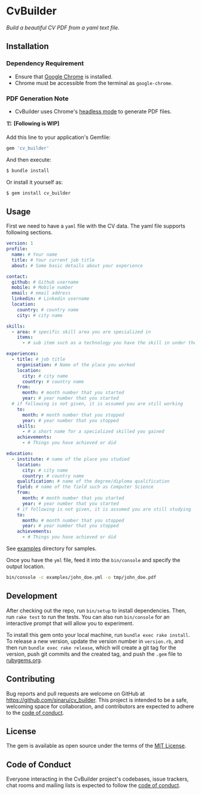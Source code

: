 # CvBuilder

*Build a beautiful CV PDF from a yaml text file.*

## Installation 

### Dependency Requirement
- Ensure that [Google Chrome](https://www.google.com/chrome/) is installed.
- Chrome must be accessible from the terminal as `google-chrome`.

### PDF Generation Note
- CvBuilder uses Chrome's [headless mode](https://developer.chrome.com/docs/chromium/headless/) to generate PDF files.

🏗️ **[Following is WIP]**

Add this line to your application's Gemfile:

```ruby
gem 'cv_builder'
```

And then execute:
```bash
$ bundle install
```
Or install it yourself as:
```bash
$ gem install cv_builder
```

## Usage

First we need to have a `yaml` file with the CV data. The yaml file supports following sections.

```yaml
version: 1
profile:
  name: # Your name
  title: # Your current job title
  about: # Some basic details about your experience

contact:
  github: # Github username
  mobile: # Mobile number
  email: # email address
  linkedin: # Linkedin username
  location:
    country: # country name
    city: # city name

skills:
  - area: # specific skill area you are specialized in
    items:
      - # sub item such as a technology you have the skill in under the specialized area

experiences:
  - title: # job title
    organisation: # Name of the place you worked
    location:
      city: # city name
      country: # country name
    from:
      month: # month number that you started
      year: # year number that you started
  # if following is not given, it is assumed you are still working
    to:
      month: # month number that you stopped
      year: # year number that you stopped
    skills:
      - # a short name for a specialized skilled you gained
    achievements:
      - # Things you have achieved or did

education:
  - institute: # name of the place you studied
    location:
      city: # city name
      country: # country name
    qualification: # name of the degree/diploma qualification
    field: # name of the field such as Computer Science
    from:
      month: # month number that you started
      year: # year number that you started
    # if following is not given, it is assumed you are still studying
    to:
      month: # month number that you stopped
      year: # year number that you stopped
    achievements:
      - # Things you have achieved or did
```
See [examples](/examples) directory for samples.

Once you have the `yml` file, feed it into the `bin/console` and specify the output location.

```bash
bin/console -c examples/john_doe.yml -o tmp/john_doe.pdf
```

## Development

After checking out the repo, run `bin/setup` to install dependencies. Then, run `rake test` to run the tests. You can also run `bin/console` for an interactive prompt that will allow you to experiment.

To install this gem onto your local machine, run `bundle exec rake install`. To release a new version, update the version number in `version.rb`, and then run `bundle exec rake release`, which will create a git tag for the version, push git commits and the created tag, and push the `.gem` file to [rubygems.org](https://rubygems.org).

## Contributing

Bug reports and pull requests are welcome on GitHub at https://github.com/sinaru/cv_builder. This project is intended to be a safe, welcoming space for collaboration, and contributors are expected to adhere to the [code of conduct](https://github.com/[USERNAME]/cv_builder/blob/main/CODE_OF_CONDUCT.md).

## License

The gem is available as open source under the terms of the [MIT License](https://opensource.org/licenses/mit).

## Code of Conduct

Everyone interacting in the CvBuilder project's codebases, issue trackers, chat rooms and mailing lists is expected to follow the [code of conduct](https://github.com/[USERNAME]/cv_builder/blob/main/CODE_OF_CONDUCT.md).
